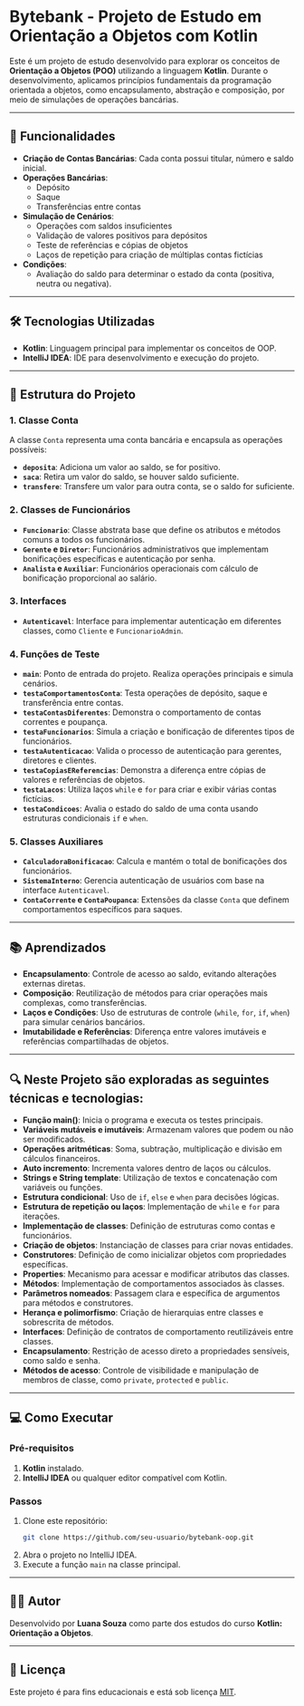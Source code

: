 # Bytebank - Projeto de Estudo em Orientação a Objetos com Kotlin

Este é um projeto de estudo desenvolvido para explorar os conceitos de **Orientação a Objetos (POO)** utilizando a linguagem **Kotlin**. Durante o desenvolvimento, aplicamos princípios fundamentais da programação orientada a objetos, como encapsulamento, abstração e composição, por meio de simulações de operações bancárias.

---

## 🚀 Funcionalidades

- **Criação de Contas Bancárias**: Cada conta possui titular, número e saldo inicial.
- **Operações Bancárias**:
  - Depósito
  - Saque
  - Transferências entre contas
- **Simulação de Cenários**:
  - Operações com saldos insuficientes
  - Validação de valores positivos para depósitos
  - Teste de referências e cópias de objetos
  - Laços de repetição para criação de múltiplas contas fictícias
- **Condições**:
  - Avaliação do saldo para determinar o estado da conta (positiva, neutra ou negativa).

---

## 🛠️ Tecnologias Utilizadas

- **Kotlin**: Linguagem principal para implementar os conceitos de OOP.
- **IntelliJ IDEA**: IDE para desenvolvimento e execução do projeto.

---

## 🔧 Estrutura do Projeto

### 1. **Classe Conta**
A classe `Conta` representa uma conta bancária e encapsula as operações possíveis:
- **`deposita`**: Adiciona um valor ao saldo, se for positivo.
- **`saca`**: Retira um valor do saldo, se houver saldo suficiente.
- **`transfere`**: Transfere um valor para outra conta, se o saldo for suficiente.

### 2. **Classes de Funcionários**
- **`Funcionario`**: Classe abstrata base que define os atributos e métodos comuns a todos os funcionários.
- **`Gerente` e `Diretor`**: Funcionários administrativos que implementam bonificações específicas e autenticação por senha.
- **`Analista` e `Auxiliar`**: Funcionários operacionais com cálculo de bonificação proporcional ao salário.

### 3. **Interfaces**
- **`Autenticavel`**: Interface para implementar autenticação em diferentes classes, como `Cliente` e `FuncionarioAdmin`.

### 4. **Funções de Teste**
- **`main`**: Ponto de entrada do projeto. Realiza operações principais e simula cenários.
- **`testaComportamentosConta`**: Testa operações de depósito, saque e transferência entre contas.
- **`testaContasDiferentes`**: Demonstra o comportamento de contas correntes e poupança.
- **`testaFuncionarios`**: Simula a criação e bonificação de diferentes tipos de funcionários.
- **`testaAutenticacao`**: Valida o processo de autenticação para gerentes, diretores e clientes.
- **`testaCopiasEReferencias`**: Demonstra a diferença entre cópias de valores e referências de objetos.
- **`testaLacos`**: Utiliza laços `while` e `for` para criar e exibir várias contas fictícias.
- **`testaCondicoes`**: Avalia o estado do saldo de uma conta usando estruturas condicionais `if` e `when`.

### 5. **Classes Auxiliares**
- **`CalculadoraBonificacao`**: Calcula e mantém o total de bonificações dos funcionários.
- **`SistemaInterno`**: Gerencia autenticação de usuários com base na interface `Autenticavel`.
- **`ContaCorrente` e `ContaPoupanca`**: Extensões da classe `Conta` que definem comportamentos específicos para saques.

---

## 📚 Aprendizados

- **Encapsulamento**: Controle de acesso ao saldo, evitando alterações externas diretas.
- **Composição**: Reutilização de métodos para criar operações mais complexas, como transferências.
- **Laços e Condições**: Uso de estruturas de controle (`while`, `for`, `if`, `when`) para simular cenários bancários.
- **Imutabilidade e Referências**: Diferença entre valores imutáveis e referências compartilhadas de objetos.

---

## 🔍 Neste Projeto são exploradas as seguintes técnicas e tecnologias:

- **Função main()**: Inicia o programa e executa os testes principais.
- **Variáveis mutáveis e imutáveis**: Armazenam valores que podem ou não ser modificados.
- **Operações aritméticas**: Soma, subtração, multiplicação e divisão em cálculos financeiros.
- **Auto incremento**: Incrementa valores dentro de laços ou cálculos.
- **Strings e String template**: Utilização de textos e concatenação com variáveis ou funções.
- **Estrutura condicional**: Uso de `if`, `else` e `when` para decisões lógicas.
- **Estrutura de repetição ou laços**: Implementação de `while` e `for` para iterações.
- **Implementação de classes**: Definição de estruturas como contas e funcionários.
- **Criação de objetos**: Instanciação de classes para criar novas entidades.
- **Construtores**: Definição de como inicializar objetos com propriedades específicas.
- **Properties**: Mecanismo para acessar e modificar atributos das classes.
- **Métodos**: Implementação de comportamentos associados às classes.
- **Parâmetros nomeados**: Passagem clara e específica de argumentos para métodos e construtores.
- **Herança e polimorfismo**: Criação de hierarquias entre classes e sobrescrita de métodos.
- **Interfaces**: Definição de contratos de comportamento reutilizáveis entre classes.
- **Encapsulamento**: Restrição de acesso direto a propriedades sensíveis, como saldo e senha.
- **Métodos de acesso**: Controle de visibilidade e manipulação de membros de classe, como `private`, `protected` e `public`.

---

## 💻 Como Executar

### Pré-requisitos
1. **Kotlin** instalado.
2. **IntelliJ IDEA** ou qualquer editor compatível com Kotlin.

### Passos
1. Clone este repositório:
   ```bash
   git clone https://github.com/seu-usuario/bytebank-oop.git
   ```
2. Abra o projeto no IntelliJ IDEA.
3. Execute a função `main` na classe principal.

---

## 🧑‍💻 Autor

Desenvolvido por **Luana Souza** como parte dos estudos do curso **Kotlin: Orientação a Objetos**.

---

## 📝 Licença

Este projeto é para fins educacionais e está sob licença [MIT](https://opensource.org/licenses/MIT).

